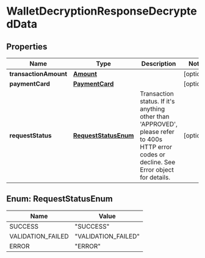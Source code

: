 
# WalletDecryptionResponseDecryptedData

## Properties
Name | Type | Description | Notes
------------ | ------------- | ------------- | -------------
**transactionAmount** | [**Amount**](Amount.md) |  |  [optional]
**paymentCard** | [**PaymentCard**](PaymentCard.md) |  |  [optional]
**requestStatus** | [**RequestStatusEnum**](#RequestStatusEnum) | Transaction status. If it&#39;s anything other than &#39;APPROVED&#39;, please refer to 400s HTTP error codes or decline. See Error object for details. |  [optional]


<a name="RequestStatusEnum"></a>
## Enum: RequestStatusEnum
Name | Value
---- | -----
SUCCESS | &quot;SUCCESS&quot;
VALIDATION_FAILED | &quot;VALIDATION_FAILED&quot;
ERROR | &quot;ERROR&quot;




